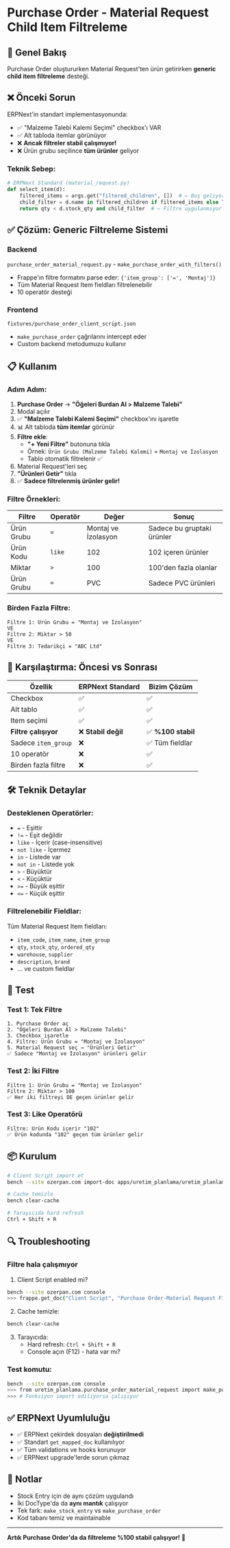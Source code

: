 # Purchase Order - Material Request Child Item Filtreleme

## 🎯 Genel Bakış

Purchase Order oluştururken Material Request'ten ürün getirirken **generic child item filtreleme** desteği.

## ❌ Önceki Sorun

ERPNext'in standart implementasyonunda:
- ✅ "Malzeme Talebi Kalemi Seçimi" checkbox'ı VAR
- ✅ Alt tabloda itemlar görünüyor
- ❌ **Ancak filtreler stabil çalışmıyor!**
- ❌ Ürün grubu seçilince **tüm ürünler** geliyor

### Teknik Sebep:
```python
# ERPNext Standard (material_request.py)
def select_item(d):
    filtered_items = args.get("filtered_children", [])  # ← Boş geliyor!
    child_filter = d.name in filtered_children if filtered_items else True  # ← Her zaman True
    return qty < d.stock_qty and child_filter  # ← Filtre uygulanmıyor
```

## ✅ Çözüm: Generic Filtreleme Sistemi

### Backend
`purchase_order_material_request.py` - `make_purchase_order_with_filters()`
- Frappe'ın filtre formatını parse eder: `{'item_group': ['=', 'Montaj']}`
- Tüm Material Request Item fieldları filtrelenebilir
- 10 operatör desteği

### Frontend
`fixtures/purchase_order_client_script.json`
- `make_purchase_order` çağrılarını intercept eder
- Custom backend metodumuzu kullanır

## 📋 Kullanım

### Adım Adım:

1. **Purchase Order** → **"Öğeleri Burdan Al > Malzeme Talebi"**
2. Modal açılır
3. ✅ **"Malzeme Talebi Kalemi Seçimi"** checkbox'ını işaretle
4. 📊 Alt tabloda **tüm itemlar** görünür
5. **Filtre ekle**:
   - **"+ Yeni Filtre"** butonuna tıkla
   - Örnek: `Ürün Grubu (Malzeme Talebi Kalemi)` = `Montaj ve İzolasyon`
   - Tablo otomatik filtrelenir ✅
6. Material Request'leri seç
7. **"Ürünleri Getir"** tıkla
8. ✅ **Sadece filtrelenmiş ürünler gelir!**

### Filtre Örnekleri:

| Filtre | Operatör | Değer | Sonuç |
|--------|----------|-------|-------|
| Ürün Grubu | `=` | Montaj ve İzolasyon | Sadece bu gruptaki ürünler |
| Ürün Kodu | `like` | 102 | 102 içeren ürünler |
| Miktar | `>` | 100 | 100'den fazla olanlar |
| Ürün Grubu | `=` | PVC | Sadece PVC ürünleri |

### Birden Fazla Filtre:
```
Filtre 1: Ürün Grubu = "Montaj ve İzolasyon"
VE
Filtre 2: Miktar > 50
VE
Filtre 3: Tedarikçi = "ABC Ltd"
```

## 🔄 Karşılaştırma: Öncesi vs Sonrası

| Özellik | ERPNext Standard | Bizim Çözüm |
|---------|------------------|-------------|
| Checkbox | ✅ | ✅ |
| Alt tablo | ✅ | ✅ |
| Item seçimi | ✅ | ✅ |
| **Filtre çalışıyor** | ❌ **Stabil değil** | ✅ **%100 stabil** |
| Sadece `item_group` | ❌ | ✅ Tüm fieldlar |
| 10 operatör | ❌ | ✅ |
| Birden fazla filtre | ❌ | ✅ |

## 🛠️ Teknik Detaylar

### Desteklenen Operatörler:
- `=` - Eşittir
- `!=` - Eşit değildir
- `like` - İçerir (case-insensitive)
- `not like` - İçermez
- `in` - Listede var
- `not in` - Listede yok
- `>` - Büyüktür
- `<` - Küçüktür
- `>=` - Büyük eşittir
- `<=` - Küçük eşittir

### Filtrelenebilir Fieldlar:
Tüm Material Request Item fieldları:
- `item_code`, `item_name`, `item_group`
- `qty`, `stock_qty`, `ordered_qty`
- `warehouse`, `supplier`
- `description`, `brand`
- ... ve custom fieldlar

## 🧪 Test

### Test 1: Tek Filtre
```
1. Purchase Order aç
2. "Öğeleri Burdan Al > Malzeme Talebi"
3. Checkbox işaretle
4. Filtre: Ürün Grubu = "Montaj ve İzolasyon"
5. Material Request seç → "Ürünleri Getir"
✅ Sadece "Montaj ve İzolasyon" ürünleri gelir
```

### Test 2: İki Filtre
```
Filtre 1: Ürün Grubu = "Montaj ve İzolasyon"
Filtre 2: Miktar > 100
✅ Her iki filtreyi DE geçen ürünler gelir
```

### Test 3: Like Operatörü
```
Filtre: Ürün Kodu içerir "102"
✅ Ürün kodunda "102" geçen tüm ürünler gelir
```

## 📦 Kurulum

```bash
# Client Script import et
bench --site ozerpan.com import-doc apps/uretim_planlama/uretim_planlama/fixtures/purchase_order_client_script.json

# Cache temizle
bench clear-cache

# Tarayıcıda hard refresh
Ctrl + Shift + R
```

## 🔍 Troubleshooting

### Filtre hala çalışmıyor

1. Client Script enabled mi?
```bash
bench --site ozerpan.com console
>>> frappe.get_doc("Client Script", "Purchase Order-Material Request Filter Override").enabled
```

2. Cache temizle:
```bash
bench clear-cache
```

3. Tarayıcıda:
   - Hard refresh: `Ctrl + Shift + R`
   - Console açın (F12) - hata var mı?

### Test komutu:
```bash
bench --site ozerpan.com console
>>> from uretim_planlama.purchase_order_material_request import make_purchase_order_with_filters
>>> # Fonksiyon import ediliyorsa çalışıyor
```

## ✅ ERPNext Uyumluluğu

- ✅ ERPNext çekirdek dosyaları **değiştirilmedi**
- ✅ Standart `get_mapped_doc` kullanılıyor
- ✅ Tüm validations ve hooks korunuyor
- ✅ ERPNext upgrade'lerde sorun çıkmaz

## 📝 Notlar

- Stock Entry için de aynı çözüm uygulandı
- İki DocType'da da **aynı mantık** çalışıyor
- Tek fark: `make_stock_entry` vs `make_purchase_order`
- Kod tabanı temiz ve maintainable

---

**Artık Purchase Order'da da filtreleme %100 stabil çalışıyor!** 🎉

